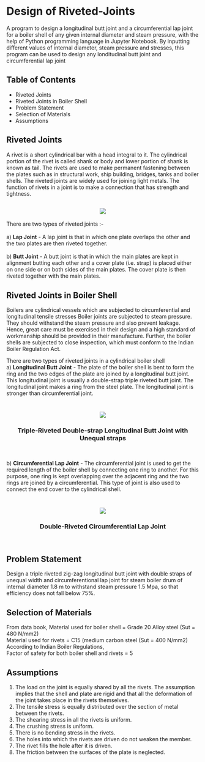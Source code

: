 # Design of Riveted-Joints

A program to design a longitudinal butt joint and a circumferential lap joint for a boiler shell of any given internal diameter and steam pressure, with the help of Python programming language in Jupyter Notebook. By inputting different values of internal diameter, steam pressure and stresses, this program can be used to design any londitudinal butt joint and circumferential lap joint

## Table of Contents
- Riveted Joints
- Riveted Joints in Boiler Shell
- Problem Statement
- Selection of Materials
- Assumptions

## Riveted Joints

A rivet is a short cylindrical bar with a head integral to it. The cylindrical
portion of the rivet is called shank or body and lower portion of shank is
known as tail. The rivets are used to make permanent fastening between the
plates such as in structural work, ship building, bridges, tanks and boiler
shells. The riveted joints are widely used for joining light metals. The
function of rivets in a joint is to make a connection that has strength and
tightness.

<h2 id="top" align="center"> <img src="https://user-images.githubusercontent.com/55101825/127709839-628aec47-52d1-4331-be14-7c2341055b50.png"> </h2>

There are two types of riveted joints :- <br><br>
a) **Lap Joint** - A lap joint is that in which one plate overlaps the other and the two plates are then riveted together.<br><br>
b) **Butt Joint** - A butt joint is that in which the main plates are kept in alignment butting each other and a cover plate (i.e. strap) is placed either on one side or on both sides of the main plates. The cover plate is then riveted together with the main plates.<br>

## Riveted Joints in Boiler Shell

Boilers are cylindrical vessels which are subjected to circumferential and longitudinal tensile stresses Boiler joints are subjected to steam pressure. They should withstand the steam pressure and also prevent leakage. Hence, great care must be exercised in their design and a high standard of workmanship should be provided in their manufacture. Further, the boiler shells are subjected to close inspection, which must conform to the Indian Boiler Regulation Act. <br>

There are two types of riveted joints in a cylindrical boiler shell<br>
a) **Longitudinal Butt Joint** - The plate of the boiler shell is bent to form the ring and the two edges of the plate are joined by a longitudinal butt joint. This longitudinal joint is usually a double-strap triple riveted butt joint. The longitudinal joint makes a ring from the steel plate. The longitudinal joint is stronger than circumferential joint. <br><br>

<h3 id="top" align="center"> <img src="https://user-images.githubusercontent.com/55101825/127710554-b6307a7d-e440-48d8-bcc5-5ec9ba7ef1e8.png"> </h3>
<h3 id="top" align="center"> Triple-Riveted Double-strap Longitudinal Butt Joint with Unequal straps </h3><br>


b) **Circumferential Lap Joint** - The circumferential joint is used to get the required length of the boiler shell by connecting one ring to another. For this purpose, one ring is kept overlapping over the adjacent ring and the two rings are joined by a circumferential. This type of joint is also used to connect the end cover to the cylindrical shell.<br><br>

<h3 id="top" align="center"> <img src="https://user-images.githubusercontent.com/55101825/127710819-c04cb60a-1e9f-4888-955f-87cd2975e155.png"> </h3>
<h3 id="top" align="center"> Double-Riveted Circumferential Lap Joint </h3><br>

## Problem Statement

Design a triple riveted zig-zag longitudinal butt joint with double straps of 
unequal width and circumferentional lap joint for steam boiler drum of 
internal diameter 1.8 m to withstand steam pressure 1.5 Mpa, so that 
efficiency does not fall below 75%.

## Selection of Materials

From data book, 
Material used for boiler shell = Grade 20 Alloy steel (Sut = 480 N/mm2)<br>
Material used for rivets = C15 (medium carbon steel (Sut = 400 N/mm2)<br>
According to Indian Boiler Regulations,<br>
Factor of safety for both boiler shell and rivets = 5<br>

## Assumptions 

1. The load on the joint is equally shared by all the rivets. The 
assumption implies that the shell and plate are rigid and that all the 
deformation of the joint takes place in the rivets themselves. 
2. The tensile stress is equally distributed over the section of metal 
between the rivets. 
3. The shearing stress in all the rivets is uniform. 
4. The crushing stress is uniform. 
5. There is no bending stress in the rivets. 
6. The holes into which the rivets are driven do not weaken the member. 
7. The rivet fills the hole after it is driven. 
8. The friction between the surfaces of the plate is neglected.

